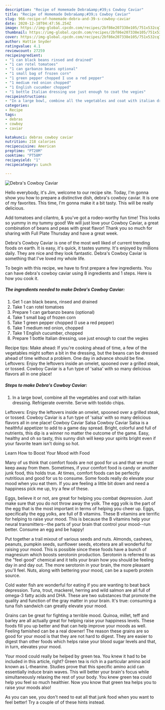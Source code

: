 ```yaml
---
description: "Recipe of Homemade Debra&amp;#39;s Cowboy Caviar"
title: "Recipe of Homemade Debra&amp;#39;s Cowboy Caviar"
slug: 966-recipe-of-homemade-debra-and-39-s-cowboy-caviar
date: 2020-12-18T04:47:56.254Z
image: https://img-global.cpcdn.com/recipes/2bf86e207338e105/751x532cq70/debras-cowboy-caviar-recipe-main-photo.jpg
thumbnail: https://img-global.cpcdn.com/recipes/2bf86e207338e105/751x532cq70/debras-cowboy-caviar-recipe-main-photo.jpg
cover: https://img-global.cpcdn.com/recipes/2bf86e207338e105/751x532cq70/debras-cowboy-caviar-recipe-main-photo.jpg
author: Hattie Snyder
ratingvalue: 4.1
reviewcount: 27259
recipeingredient:
- "1 can black beans rinsed and drained"
- "1 can rotel tomatoes"
- "1 can garbanzo beans optional"
- "1 small bag of frozen corn"
- "1 green pepper chopped I use a red pepper"
- "1 medium red onion chopped"
- "1 English cucumber chopped"
- "1 bottle Italian dressing use just enough to coat the vegies"
recipeinstructions:
- "In a large bowl, combine all the vegetables and coat with italian dressing. Refrigerate overnite. Serve with tostido chips."
categories:
- Recipe
tags:
- debras
- cowboy
- caviar

katakunci: debras cowboy caviar 
nutrition: 218 calories
recipecuisine: American
preptime: "PT20M"
cooktime: "PT58M"
recipeyield: "1"
recipecategory: Lunch

---
```



![Debra&#39;s Cowboy Caviar](https://img-global.cpcdn.com/recipes/2bf86e207338e105/751x532cq70/debras-cowboy-caviar-recipe-main-photo.jpg)

Hello everybody, it's Jim, welcome to our recipe site. Today, I'm gonna show you how to prepare a distinctive dish, debra&#39;s cowboy caviar. It is one of my favorites. This time, I'm gonna make it a bit tasty. This will be really delicious.

Add tomatoes and cilantro, &amp; you&#39;ve got a rodeo-worthy fun time! This looks so yummy in my tummy good! We will just love your Cowboy Caviar, a great combination of beans and peas with great flavor! Thank you so much for sharing with Full Plate Thursday and have a great week.

Debra&#39;s Cowboy Caviar is one of the most well liked of current trending foods on earth. It is easy, it's quick, it tastes yummy. It's enjoyed by millions daily. They are nice and they look fantastic. Debra&#39;s Cowboy Caviar is something that I've loved my whole life.


To begin with this recipe, we have to first prepare a few ingredients. You can have debra&#39;s cowboy caviar using 8 ingredients and 1 steps. Here is how you cook it.

<!--inarticleads1-->

##### The ingredients needed to make Debra&#39;s Cowboy Caviar:

1. Get 1 can black beans, rinsed and drained
1. Take 1 can rotel tomatoes
1. Prepare 1 can garbanzo beans (optional)
1. Take 1 small bag of frozen corn
1. Take 1 green pepper chopped (I use a red pepper)
1. Take 1 medium red onion, chopped
1. Take 1 English cucumber, chopped
1. Prepare 1 bottle Italian dressing, use just enough to coat the vegies


Recipe tips: Make ahead: If you&#39;re cooking ahead of time, a few of the vegetables might soften a bit in the dressing, but the beans can be dressed ahead of time without a problem. One day in advance should be fine. Leftovers: Enjoy the leftovers inside an omelet, spooned over a grilled steak, or tossed. Cowboy Caviar is a fun type of &#39;salsa&#39; with so many delicious flavors all in one place! 

<!--inarticleads2-->

##### Steps to make Debra&#39;s Cowboy Caviar:

1. In a large bowl, combine all the vegetables and coat with italian dressing. Refrigerate overnite. Serve with tostido chips.


Leftovers: Enjoy the leftovers inside an omelet, spooned over a grilled steak, or tossed. Cowboy Caviar is a fun type of &#39;salsa&#39; with so many delicious flavors all in one place! Cowboy Caviar Salsa Cowboy Caviar Salsa is a healthful appetizer to add to a game day spread. Bright, colorful and full of nutrients, this dip is a winner no matter the outcome of the game. Easy, healthy and oh so tasty, this sunny dish will keep your spirits bright even if your favorite team isn&#39;t doing so hot. 

Learn How to Boost Your Mood with Food


Many of us think that comfort foods are not good for us and that we must keep away from them. Sometimes, if your comfort food is candy or another junk food, this holds true. At times, comfort foods can be perfectly nutritious and good for us to consume. Some foods really do elevate your mood when you eat them. If you are feeling a little bit down and need a happiness pick me up, try a few of these.

Eggs, believe it or not, are great for helping you combat depression. Just make sure that you do not throw away the yolk. The egg yolk is the part of the egg that is the most important in terms of helping you cheer up. Eggs, specifically the egg yolks, are full of B vitamins. These B vitamins are terrific for helping to raise your mood. This is because the B vitamins help your neural transmitters--the parts of your brain that control your mood--run better. Consume an egg and be happy!

Put together a trail mixout of various seeds and nuts. Almonds, cashews, peanuts, pumpkin seeds, sunflower seeds, etcetera are all wonderful for raising your mood. This is possible since these foods have a bunch of magnesium which boosts serotonin production. Serotonin is referred to as the "feel good" chemical and it tells your brain how you should be feeling day in and day out. The more serotonin in your brain, the more pleasant you'll feel. Nuts, along with bettering your mood, can be a superb protein source.

Cold water fish are wonderful for eating if you are wanting to beat back depression. Tuna, trout, mackerel, herring and wild salmon are all full of omega-3 fatty acids and DHA. These are two substances that promote the quality and function of the gray matter in your brain. It's true: consuming a tuna fish sandwich can greatly elevate your mood. 

Grains can be great for fighting a terrible mood. Quinoa, millet, teff and barley are all actually great for helping raise your happiness levels. These foods fill you up better and that can help improve your moods as well. Feeling famished can be a real downer! The reason these grains are so good for your mood is that they are not hard to digest. They are easier to digest than other foods which helps raise your blood sugar levels and that, in turn, elevates your mood.

Your mood could really be helped by green tea. You knew it had to be included in this article, right? Green tea is rich in a particular amino acid known as L-theanine. Studies prove that this specific amino acid can essentially induce brain waves. This will better your brain's focus while simultaneously relaxing the rest of your body. You knew green tea could help you feel so much healthier. Now you know that green tea helps you to raise your moods also!

As you can see, you don't need to eat all that junk food when you want to feel better! Try  a  couple of  of  these  hints  instead.

